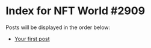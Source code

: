 # Index for NFT World #2909
Posts will be displayed in the order below:

- [Your first post](./001-first.md)

